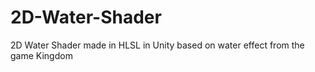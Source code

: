 # 2D-Water-Shader
 2D Water Shader made in HLSL in Unity based on water effect from the game Kingdom
